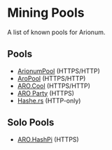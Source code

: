 # Mining Pools

A list of known pools for Arionum.

## Pools

- [ArionumPool](https://arionumpool.com) (HTTPS/HTTP)
- [AroPool](https://aropool.com) (HTTPS/HTTP)
- [ARO.Cool](https://aro.cool) (HTTPS/HTTP)
- [ARO Party](https://aro.party) (HTTPS)
- [Hashe.rs](http://hashe.rs) (HTTP-only)

## Solo Pools

- [ARO.HashPi](https://aro.hashpi.com) (HTTPS)
